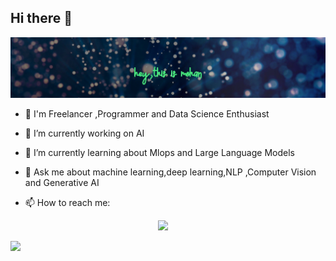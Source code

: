 ## Hi there 👋


![model architecture image](./hero-ai-deep-learning-1700x330.jpg)

- 🌱  I'm Freelancer ,Programmer and Data Science Enthusiast
- 🔭 I’m currently working on AI
- 🌱 I’m currently learning about Mlops and Large Language Models

- 💬 Ask me about machine learning,deep learning,NLP ,Computer Vision and Generative AI
- 📫 How to reach me:
<p align='center'>
  <a href="https://www.linkedin.com/in/mohan-reddy-pallavula-440a26151/"><img src="https://img.shields.io/badge/linkedin-%230077B5.svg?&style=for-the-badge&logo=linkedin&logoColor=white" /></a>&nbsp;&nbsp;&nbsp;&nbsp;

  <a href="mailto:mohanreddy.pmg@gmail.com?subject=Olá%20Punit"><img src="https://img.shields.io/badge/gmail-%23D14836.svg?&style=for-the-badge&logo=gmail&logoColor=white" /></a>&nbsp;&nbsp;&nbsp;&nbsp;

</p>


